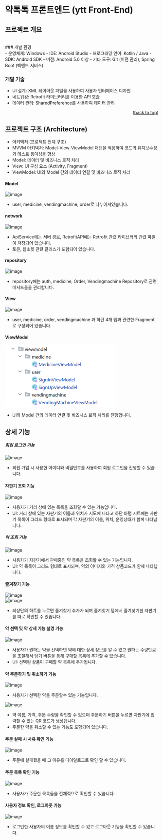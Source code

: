 # 약톡톡 프론트엔드 (ytt Front-End)

<!-- ABOUT THE PROJECT -->
## 프로젝트 개요
<br>
### 개발 환경
<br>
- 운영체제: Windows
- IDE: Android Studio
- 프로그래밍 언어: Kotlin / Java
- SDK: Android SDK
- 버전: Android 5.0 이상
- 기타 도구: Git (버전 관리), Spring Boot (백엔드 서비스)



### 개발 기술

- UI 설계: XML 레이아웃 파일을 사용하여 사용자 인터페이스 디자인
- 네트워킹: Retrofit 라이브러리를 이용한 API 호출
- 데이터 관리: SharedPreference를 사용하여 데이터 관리


<p align="right">(<a href="#프로젝트-개요">back to top</a>)</p>

## 프로젝트 구조 (Architecture)
- 아키텍처 (프로젝트 전체 구조)
- MVVM 아키텍처: Model-View-ViewModel 패턴을 적용하여 코드의 유지보수성과 테스트 용이성을 향상
- Model: 데이터 및 비즈니스 로직 처리
- View: UI 구성 요소 (Activity, Fragment)
- ViewModel: UI와 Model 간의 데이터 연결 및 비즈니스 로직 처리

#### Model
![image](https://github.com/user-attachments/assets/c6886721-c1b0-4e91-9859-ffd60df6b158)
- user, medicine, vendingmachine, order로 나누어져있습니다.
#### network
![image](https://github.com/user-attachments/assets/ce91867b-d9fc-44c1-ab6e-0df281f43d83)
- ApiService에는 서버 경로, RetrofitAPI에는 Retrofit 관련 라이브러리 관련 파일이 저장되어 있습니다.
- 토큰, 웹소켓 관련 클래스가 포함되어 있습니다.

#### repository
![image](https://github.com/user-attachments/assets/756bd6c5-f9da-4cc2-8180-91b672959aa2)
- repository에는 auth, medicine, Order, Vendingmachine Repository로 관련 메서드들을 관리합니다.

#### View
![image](https://github.com/user-attachments/assets/3ca8dd91-915a-478a-aea5-91764b6ee56a)
- user, medicine, order, vendingmachine 과 하단 4개 탭과 관련한 Fragment로 구성되어 있습니다.

#### ViewModel
![img_1.png](img_1.png)
- UI와 Model 간의 데이터 연결 및 비즈니스 로직 처리를 진행합니다.

## 상세 기능

##### 회원 로그인 기능

![image](https://github.com/user-attachments/assets/fb0830c7-c9a9-4161-8b3d-296d5f5e9dc1)

- 회원 가입 시 사용한 아이디와 비밀번호를 사용하여 회원 로그인을 진행할 수 있습니다.

#### 자판기 조회 기능

![image](https://github.com/user-attachments/assets/f4c2dfa7-ea9e-4413-9622-803e409e1a9d)

- 사용자가 거리 상에 있는 목록을 조회할 수 있는 기능입니다.
- UI: 거리 상에 있는 자판기의 이름과 위치가 지도에 나타고 하단 바텀 시트에는 자판기 목록이 그리드 형태로 표시되며
  각 자판기의 이름, 위치, 운영상태가 함께 나타납니다.


##### 약 조회 기능

![image](https://github.com/user-attachments/assets/10b06f97-9cb1-43ad-9883-8f580f31443d)

- 사용자가 자판기에서 판매중인 약 목록을 조회할 수 있는 기능입니다.
- UI: 약 목록이 그리드 형태로 표시되며, 약의 이미지와 가격 상품코드가 함께 나타납니다.

#### 즐겨찾기 기능

![image](https://github.com/user-attachments/assets/b2536a5c-9b53-47b1-b803-6f80fce09fd8)    
![image](https://github.com/user-attachments/assets/67814b99-8b01-4bd3-a2e4-9f4fce276512)

- 최상단의 하트를 누르면 즐겨찾기 추가가 되며 즐겨찾기 탭에서 즐겨찾기한 자판기를 따로 확인할 수 있습니다.


#### 약 선택 및 약 상세 기능 설명 기능

![image](https://github.com/user-attachments/assets/1ef2417a-f9b4-4f72-a807-4cf9bbb97612)
- 사용자가 원하는 약을 선택하면 약에 대한 상세 정보를 알 수 있고 원하는 수량만큼을 조절해서 담기 버튼을 통해 구매할 목록에 추가할 수 있습니다.
- UI: 선택된 상품이 구매할 약 목록에 추가됩니다.

#### 약 주문하기 및 취소하기 기능

![image](https://github.com/user-attachments/assets/193652aa-bb4d-4901-88cd-39955200bf69)
- 사용자가 선택한 약을 주문할수 있는 기능입니다.

![image](https://github.com/user-attachments/assets/829ae24f-bcd8-4676-86db-4367c8405d4a)
- 약 이름, 가격, 주문 수량을 확인할 수 있으며 주문하기 버튼을 누르면 자판기에 입력할 수 있는 QR 코드가 생성됩니다.
- 주문한 약을 취소할 수 있는 기능도 포함되어 있습니다.

#### 주문 실패 시 사유 확인 기능
![image](https://github.com/user-attachments/assets/6c61b66a-f923-4ebb-a10c-706fdcf52327)
- 주문에 실패했을 때 그 이유를 다이얼로그로 확인 할 수 있습니다.

#### 주문 목록 확인 기능

![image](https://github.com/user-attachments/assets/61ab7178-897b-40bc-8c3f-2782fb40b7e2)
- 사용자가 주문한 목록들을 전체적으로 확인할 수 있습니다.

#### 사용자 정보 확인, 로그아웃 기능

![image](https://github.com/user-attachments/assets/904fd24a-b5fc-4f0c-9556-5599ab95de77)
- 로그인한 사용자의 이름 정보를 확인할 수 있고 로그아웃 기능을 확인할 수 있습니다.
